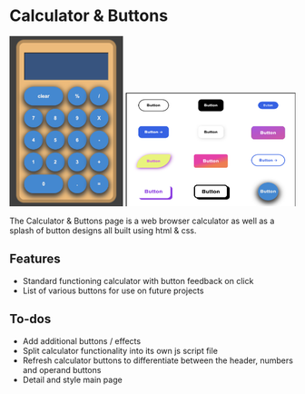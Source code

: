 # Calculator & Buttons


<img src='./images/calculatorv1.png' width='200px' height='300px'>
<img src='./images/buttons.png' width='300px' height='200px'>

The Calculator & Buttons page is a web browser calculator as well as a splash of button designs all built using html & css.

## Features
  - Standard functioning calculator with button feedback on click
  - List of various buttons for use on future projects

## To-dos
 - Add additional buttons / effects
 - Split calculator functionality into its own js script file
 - Refresh calculator buttons to differentiate between the header, numbers and operand buttons
 - Detail and style main page
